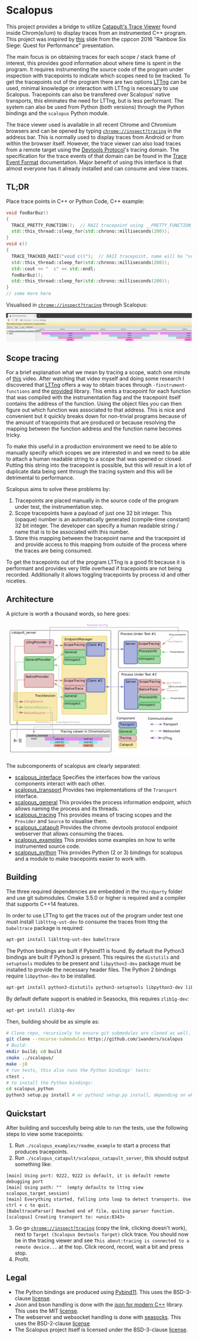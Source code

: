# Scalopus

This project provides a bridge to utilize [Catapult's Trace Viewer][catapult_trace_viewer] found inside Chrom(e/ium) to
display traces from an instrumented C++ program. This project was inspired by [this][cppcon_2016_quest_for_performance]
slide from the cppcon 2016 "Rainbow Six Siege: Quest for Performance" presentation.

The main focus is on obtaining traces for each scope / stack frame of interest, this provides good information about
where time is spent in the program. It requires instrumenting the source code of the program under inspection with
tracepoints to indicate which scopes need to be tracked. To get the tracepoints out of the program there are two options
[LTTng][lttng] can be used, minimal knowledge or interaction with LTTng is necessary to use Scalopus. Tracepoints can
also be transfered over Scalopus' native transports, this elminates the need for LTTng, but is less performant.
The system can also be used from Python (both versions) through the Python bindings and the `scalopus` Python module.

The trace viewer used is available in all recent Chrome and Chromium browsers and can be opened by typing 
[`chrome://inspect?tracing`][chrome_tracing] in the address bar. This is normally used to display traces from Android
or from within the browser itself. However, the trace viewer can also load traces from a remote target using the
[Devtools Protocol][devtools_protocol]'s tracing domain. The specification for the trace events of that domain can be
found in the [Trace Event Format][trace_event_format] documentation. Major benefit of using this interface is that
almost everyone has it already installed and can consume and view traces.

## TL;DR
Place trace points in C++ or Python Code, C++ example:

```cpp
void fooBarBuz()
{
  TRACE_PRETTY_FUNCTION();  // RAII tracepoint using __PRETTY_FUNCTION__
  std::this_thread::sleep_for(std::chrono::milliseconds(200));
}
void c()
{
  TRACE_TRACKED_RAII("void c()");  // RAII tracepoint, name will be "void c()"
  std::this_thread::sleep_for(std::chrono::milliseconds(200));
  std::cout << "  c" << std::endl;
  fooBarBuz();
  std::this_thread::sleep_for(std::chrono::milliseconds(200));
}
// some more here
```
Visualised in [`chrome://inspect?tracing`][chrome_tracing] through Scalopus:

![Readme example catapult output](/doc/readme_example_crop.png "Readme example catapult output")


## Scope tracing
For a brief explanation what we mean by tracing a scope, watch one minute of [this][cppcon_2016_quest_for_performance]
video. After watching that video myself and doing some research I discovered that [LTTng][lttng] offers a way to obtain
traces through `-finstrument-functions` and the [provided][liblttng-ust-cyg-profile] library. This emits a tracepoint
for each function that was compiled with the instrumentation flag and the tracepoint itself contains the address of the
function. Using the object files you can then figure out which function was associated to that address. This is nice and
convenient but it quickly breaks down for non-trivial programs because of the amount of tracepoints that are produced or
because resolving the mapping between the function address and the function name becomes tricky.

To make this useful in a production environment we need to be able to manually specify which scopes we are interested
in and we need to be able to attach a human readable string to a scope that was opened or closed. Putting this string
into the tracepoint is possible, but this will result in a lot of duplicate data being sent through the tracing system
and this will be detrimental to performance. 

Scalopus aims to solve these problems by:
1. Tracepoints are placed manually in the source code of the program under test, the instrumentation step.
2. Scope tracepoints have a payload of just one 32 bit integer. This (opaque) number is an automatically generated
   (compile-time constant) 32 bit integer. The developer can specify a human readable string / name that is to be
   associated with this number.
3. Store this mapping between the tracepoint name and the tracepoint id and provide access to this mapping from outside
   of the process where the traces are being consumed.

To get the tracepoints out of the program LTTng is a good fit because it is performant and provides very little overhead
if tracepoints are not being recorded. Additionally it allows toggling tracepoints by process id and other niceties.

## Architecture
A picture is worth a thousand words, so here goes:

![Overview of Scalopus](/doc/overview.png "Overview of Scalopus")

The subcomponents of scalopus are clearly separated:
- [scalopus_interface](/scalopus_interface) Specifies the interfaces how the various components interact with each other.
- [scalopus_transport](/scalopus_transport) Provides two implementations of the `Transport` interface.
- [scalopus_general](/scalopus_general) This provides the process information endpoint, which allows naming the process and its threads.
- [scalopus_tracing](/scalopus_tracing) This provides means of tracing scopes and the `Provider` and `Source` to visualise them.
- [scalopus_catapult](/scalopus_catapult) Provides the chrome devtools protocol endpoint webserver that allows consuming the traces.
- [scalopus_examples](/scalopus_examples) This provides some examples on how to write instrumented source code.
- [scalopus_python](/scalopus_python) This provides Python (2 or 3) bindings for scalopus and a module to make tracepoints easier to work with.

## Building

The three required dependencies are embedded in the `thirdparty` folder and use git submodules. Cmake 3.5.0 or higher is required and a compiler that supports C++14 features.

In order to use LTTng to get the traces out of the program under test one must install `liblttng-ust-dev` to consume
the traces from lttng the `babeltrace` package is required:
```bash
apt-get install liblttng-ust-dev babeltrace
```

The Python bindings are built if Pybind11 is found. By default the Python3 bindings are built if Python3 is present. This requires the `distutils` and `setuptools` modules to be present and `libpython3-dev` package must be installed to provide the necessary header files. The Python 2 bindings require `libpython-dev` to be installed.

```bash
apt-get install python3-distutils python3-setuptools libpython3-dev libpython-dev
```

By default deflate support is enabled in Seasocks, this requires `zlib1g-dev`:
```bash
apt-get install zlib1g-dev
```

Then, building should be as simple as:
```bash
# Clone repo, recursively to ensure git submodules are cloned as well.
git clone --recurse-submodules https://github.com/iwanders/scalopus
# Build:
mkdir build; cd build
cmake ../scalopus/
make -j8
# run tests, this also runs the Python bindings' tests:
ctest .
# to install the Python bindings:
cd scalopus_python
python3 setup.py install # or python2 setup.py install, depending on which one was built.
```

## Quickstart
After building and succesfully being able to run the tests, use the following steps to view some tracepoints:
1. Run `./scalopus_examples/readme_example` to start a process that produces tracepoints.
2. Run `./scalopus_catapult/scalopus_catapult_server`, this should output something like:
```
[main] Using port: 9222, 9222 is default, it is default remote debugging port
[main] Using path: ""  (empty defaults to lttng view scalopus_target_session)
[main] Everything started, falling into loop to detect transports. Use ctrl + c to quit.
[BabeltraceParser] Reached end of file, quiting parser function.
[scalopus] Creating transport to: <unix:8343>
```
3. Go go [`chrome://inspect?tracing`][chrome_tracing] (copy the link, clicking doesn't work), next to `Target (Scalopus Devtools Target)` click trace. You should now be in the tracing viewer and see `This about:tracing is connected to a remote device...` at the top. Click record, record, wait a bit and press stop.
4. Profit.

## Legal

- The Python bindings are produced using [Pybind11][pybind11]. This uses the BSD-3-clause [license](https://github.com/pybind/pybind11/blob/master/LICENSE).
- Json and bson handling is done with the [json for modern C++][nlohmann_json] library. This uses the MIT [license](https://github.com/nlohmann/json/blob/develop/LICENSE.MIT).
- The webserver and websocket handling is done with [seasocks][seasocks]. This uses the BSD-2-clause [license](https://github.com/mattgodbolt/seasocks/blob/master/LICENSE)
- The Scalopus project itself is licensed under the BSD-3-clause [license](/LICENSE).
  

[catapult_trace_viewer]: https://github.com/catapult-project/catapult/blob/master/tracing/README.md
[catapult]: https://github.com/catapult-project/catapult
[devtools_protocol]: https://chromedevtools.github.io/devtools-protocol/tot/Tracing
[trace_event_format]: https://docs.google.com/document/d/1CvAClvFfyA5R-PhYUmn5OOQtYMH4h6I0nSsKchNAySU/
[lttng]: https://lttng.org/
[chrome_tracing]: chrome://inspect?tracing
[cppcon_2016_quest_for_performance]: https://youtu.be/tD4xRNB0M_Q?t=468
[liblttng-ust-cyg-profile]: https://lttng.org/docs/v2.10/#doc-liblttng-ust-cyg-profile
[pybind11]: https://github.com/pybind/pybind11
[nlohmann_json]: https://github.com/nlohmann/json
[seasocks]: https://github.com/mattgodbolt/seasocks/
